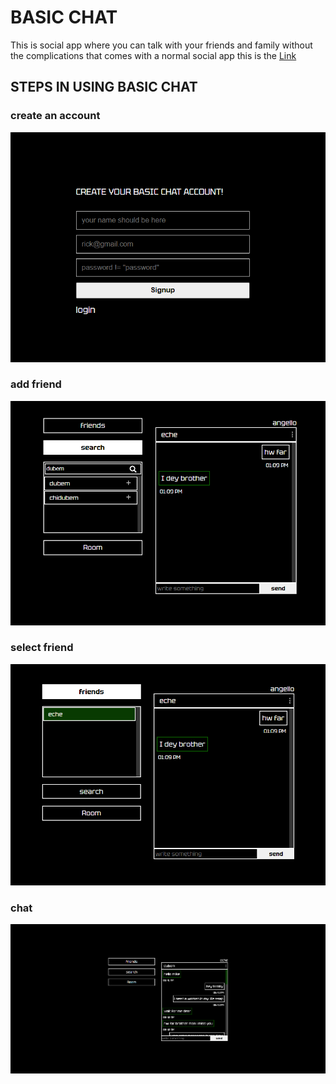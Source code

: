 # BASIC CHAT
This is social app where you can talk with your friends and family without the complications that comes with a normal social app
this is the [Link](https://basicchatapp-frontend1.onrender.com)

## STEPS IN USING BASIC CHAT
### create an account
![create account](https://github.com/chidubemOkafor/basicchatapp/blob/main/basicchat/git_assets/desktop%20chat%20auth1.png?raw=true)

### add friend

![search for friend](https://github.com/chidubemOkafor/basicchatapp/blob/main/basicchat/git_assets/search%20user.png?raw=true)

### select friend
![select friend](https://github.com/chidubemOkafor/basicchatapp/blob/main/basicchat/git_assets/selectfriend.png?raw=true)

### chat
![chat](https://github.com/chidubemOkafor/basicchatapp/blob/main/basicchat/git_assets/desktop%20chat1.png?raw=true)
